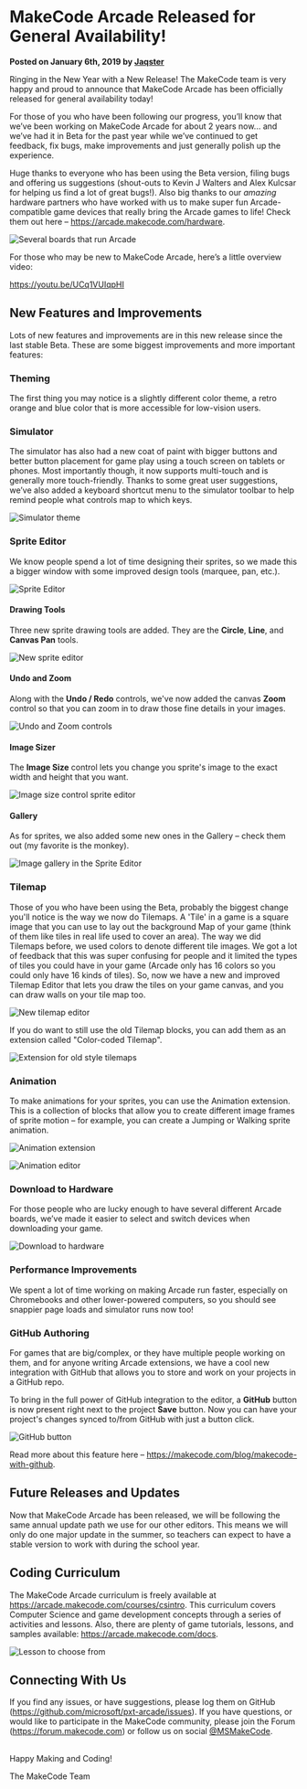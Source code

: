 # MakeCode Arcade Released for General Availability!

**Posted on January 6th, 2019 by [Jaqster](https://github.com/jaqster)**

Ringing in the New Year with a New Release! The MakeCode team is very happy and proud to announce that MakeCode Arcade has been officially released for general availability today!

For those of you who have been following our progress, you’ll know that we’ve been working on MakeCode Arcade for about 2 years now... and we’ve had it in Beta for the past year while we’ve continued to get feedback, fix bugs, make improvements and just generally polish up the experience.

Huge thanks to everyone who has been using the Beta version, filing bugs and offering us suggestions (shout-outs to Kevin J Walters and Alex Kulcsar for helping us find a lot of great bugs!). Also big thanks to our *amazing* hardware partners who have worked with us to make super fun Arcade-compatible game devices that really bring the Arcade games to life!  Check them out here – https://arcade.makecode.com/hardware.  
 
![Several boards that run Arcade](/static/blog/arcade/general-release/arcade-boards.jpg)

For those who may be new to MakeCode Arcade, here’s a little overview video:

https://youtu.be/UCq1VUIqpHI

## New Features and Improvements

Lots of new features and improvements are in this new release since the last stable Beta. These are some biggest improvements and more important features:

### Theming

The first thing you may notice is a slightly different color theme, a retro orange and blue color that is more accessible for low-vision users.

### Simulator

The simulator has also had a new coat of paint with bigger buttons and better button placement for game play using a touch screen on tablets or phones. Most importantly though, it now supports multi-touch and is generally more touch-friendly. Thanks to some great user suggestions, we’ve also added a keyboard shortcut menu to the simulator toolbar to help remind people what controls map to which keys.
 
![Simulator theme](/static/blog/arcade/general-release/theme-simulator.png)

### Sprite Editor

We know people spend a lot of time designing their sprites, so we made this a bigger window with some improved design tools (marquee, pan, etc.).   
 
![Sprite Editor](/static/blog/arcade/general-release/sprite-editor.png)

#### Drawing Tools

Three new sprite drawing tools are added. They are the **Circle**, **Line**, and **Canvas Pan** tools.

![New sprite editor](/static/blog/arcade/general-release/drawing-tools.png)

#### Undo and Zoom

Along with the **Undo / Redo** controls, we've now added the canvas **Zoom** control so that you can zoom in to draw those fine details in your images.

![Undo and Zoom controls](/static/blog/arcade/general-release/undo-zoom.png)

#### Image Sizer

The **Image Size** control lets you change you sprite's image to the exact width and height that you want.

![Image size control sprite editor](/static/blog/arcade/general-release/image-sizer.png)

#### Gallery

As for sprites, we also added some new ones in the Gallery – check them out (my favorite is the monkey). 
 
![Image gallery in the Sprite Editor](/static/blog/arcade/general-release/gallery.png)

### Tilemap

Those of you who have been using the Beta, probably the biggest change you'll notice is the way we now do Tilemaps. A 'Tile' in a game is a square image that you can use to lay out the background Map of your game (think of them like tiles in real life used to cover an area). The way we did Tilemaps before, we used colors to denote different tile images. We got a lot of feedback that this was super confusing for people and it limited the types of tiles you could have in your game (Arcade only has 16 colors so you could only have 16 kinds of tiles). So, now we have a new and improved Tilemap Editor that lets you draw the tiles on your game canvas, and you can draw walls on your tile map too. 
 
![New tilemap editor](/static/blog/arcade/general-release/tile-map-editor.png)

If you do want to still use the old Tilemap blocks, you can add them as an extension called "Color-coded Tilemap".
 
![Extension for old style tilemaps](/static/blog/arcade/general-release/old-tile-map.png)

### Animation

To make animations for your sprites, you can use the Animation extension. This is a collection of blocks that allow you to create different image frames of sprite motion – for example, you can create a Jumping or Walking sprite animation. 
 
![Animation extension](/static/blog/arcade/general-release/animation-extension.png)

![Animation editor](/static/blog/arcade/general-release/animation-editor.png)

### Download to Hardware

For those people who are lucky enough to have several different Arcade boards, we’ve made it easier to select and switch devices when downloading your game. 
 
![Download to hardware](/static/blog/arcade/general-release/download-hardware.png)

### Performance Improvements

We spent a lot of time working on making Arcade run faster, especially on Chromebooks and other lower-powered computers, so you should see snappier page loads and simulator runs now too!

### GitHub Authoring

For games that are big/complex, or they have multiple people working on them, and for anyone writing Arcade extensions, we have a cool new integration with GitHub that allows you to store and work on your projects in a GitHub repo.   

To bring in the full power of GitHub integration to the editor, a **GitHub** button is now present right next to the project **Save** button. Now you can have your project's changes synced to/from GitHub with just a button click.

![GitHub button](/static/blog/arcade/general-release/github-integrate.png)

Read more about this feature here – https://makecode.com/blog/makecode-with-github.

## Future Releases and Updates

Now that MakeCode Arcade has been released, we will be following the same annual update path we use for our other editors. This means we will only do one major update in the summer, so teachers can expect to have a stable version to work with during the school year.

## Coding Curriculum

The MakeCode Arcade curriculum is freely available at https://arcade.makecode.com/courses/csintro. This curriculum covers Computer Science and game development concepts through a series of activities and lessons. Also, there are plenty of game tutorials, lessons, and samples available: https://arcade.makecode.com/docs. 
 
![Lesson to choose from](/static/blog/arcade/general-release/lessons.png)

## Connecting With Us

If you find any issues, or have suggestions, please log them on GitHub (https://github.com/microsoft/pxt-arcade/issues). If you have questions, or would like to participate in the MakeCode community, please join the Forum (https://forum.makecode.com) or follow us on social [@MSMakeCode](https://twitter.com/MSMakeCode).

<br/>
Happy Making and Coding!

The MakeCode Team